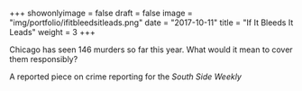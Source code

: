 +++
showonlyimage = false
draft = false
image = "img/portfolio/ifitbleedsitleads.png"
date = "2017-10-11"
title = "If It Bleeds It Leads"
weight = 3
+++

Chicago has seen 146 murders so far this year. What would it mean to cover them responsibly?

<!--more-->

A reported piece on crime reporting for the <i>South Side Weekly</i>